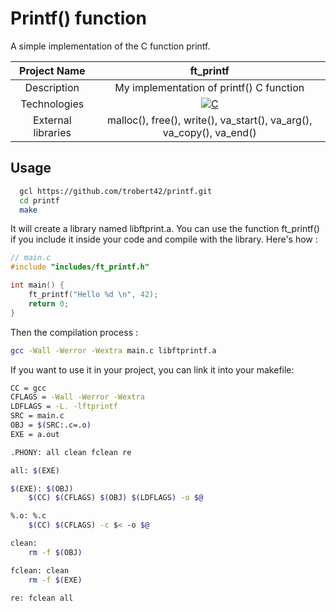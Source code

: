 # Printf() function

A simple implementation of the C function printf. 

|    Project Name    |                                                                       ft_printf                                                                       |
| :----------------: | :-------------------------------------------------------------------------------------------------------------------------------------------------: |
|    Description     |                                             My implementation of printf() C function                                             |
|    Technologies    | <a href="#"><img alt="C" src="https://custom-icon-badges.demolab.com/badge/C-03599C.svg?logo=c-in-hexagon&logoColor=white&style=for-the-badge"></a> |
| External libraries |     malloc(), free(), write(), va_start(), va_arg(), va_copy(), va_end()      |

## Usage

```bash
  gcl https://github.com/trobert42/printf.git
  cd printf
  make
```

It will create a library named libftprint.a. You can use the function ft_printf() if you include it inside your code and compile with the library. Here's how :
```C
// main.c
#include "includes/ft_printf.h"

int main() {
    ft_printf("Hello %d \n", 42);
    return 0;
}

```

Then the compilation process :
```bash
gcc -Wall -Werror -Wextra main.c libftprintf.a
```

If you want to use it in your project, you can link it into your makefile:
```bash
CC = gcc
CFLAGS = -Wall -Werror -Wextra
LDFLAGS = -L. -lftprintf
SRC = main.c
OBJ = $(SRC:.c=.o)
EXE = a.out

.PHONY: all clean fclean re

all: $(EXE)

$(EXE): $(OBJ)
    $(CC) $(CFLAGS) $(OBJ) $(LDFLAGS) -o $@

%.o: %.c
    $(CC) $(CFLAGS) -c $< -o $@

clean:
    rm -f $(OBJ)

fclean: clean
    rm -f $(EXE)

re: fclean all
```

